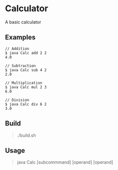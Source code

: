 # Calculator
A basic calculator

## Examples
```
// Addition
$ java Calc add 2 2
4.0

// Subtraction
$ java Calc sub 4 2
2.0

// Multiplication
$ java Calc mul 2 3
6.0

// Division
$ java Calc div 6 2
3.0
```

## Build
>./build.sh

## Usage
>java Calc [subcommmand] [operand] [operand]
